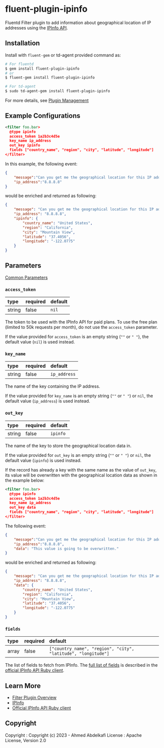 # fluent-plugin-ipinfo

Fluentd Filter plugin to add information about geographical location of IP addresses using the [IPInfo API](https://ipinfo.io/).

## Installation

Install with `fluent-gem` or td-agent provided command as:

```bash
# For fluentd
$ gem install fluent-plugin-ipinfo
# or
$ fluent-gem install fluent-plugin-ipinfo

# For td-agent
$ sudo td-agent-gem install fluent-plugin-ipinfo
```

For more details, see [Plugin Management](https://docs.fluentd.org/deployment/plugin-management)

## Example Configurations

```xml
<filter foo.bar>
  @type ipinfo
  access_token 1a2b3c4d5e
  key_name ip_address
  out_key ipinfo
  fields ["country_name", "region", "city", "latitude", "longitude"]
</filter>
```

In this example, the following event:

```json
{
    "message":"Can you get me the geographical location for this IP addresse ?",
    "ip_address":"8.8.8.8"
}
```

would be enriched and returned as following:

```json
{
    "message": "Can you get me the geographical location for this IP addresse ?",
    "ip_address": "8.8.8.8",
    "ipinfo": {
        "country_name": "United States",
        "region": "California",
        "city": "Mountain View",
        "latitude": "37.4056",
        "longitude": "-122.0775"
    }
}
```

## Parameters

[Common Parameters](https://docs.fluentd.org/configuration/plugin-common-parameters)

### `access_token`

| type | required | default |
| :--- | :--- | :--- |
| string | false | `nil` |

The token to be used with the IPInfo API for paid plans.
To use the free plan (limited to 50k requests per month), do not use the `access_token` parameter.

If the value provided for `access_token` is an empty string (`""` or `" "`), the default value (`nil`) is used instead.

### `key_name`

| type | required | default |
| :--- | :--- | :--- |
| string | false | `ip_address` |

The name of the key containing the IP address.

If the value provided for `key_name` is an empty string (`""` or `" "`) or `nil`, the default value (`ip_address`) is used instead.

### `out_key`

| type | required | default |
| :--- | :--- | :--- |
| string | false | `ipinfo` |

The name of the key to store the geographical location data in.

If the value provided for `out_key` is an empty string (`""` or `" "`) or `nil`, the default value (`ipinfo`) is used instead.

If the record has already a key with the same name as the value of `out_key`, its value will be overwritten with the geographical location data as shown in the example below:

```xml
<filter foo.bar>
  @type ipinfo
  access_token 1a2b3c4d5e
  key_name ip_address
  out_key data
  fields ["country_name", "region", "city", "latitude", "longitude"]
</filter>
```

The following event:

```json
{
    "message":"Can you get me the geographical location for this IP addresse ?",
    "ip_address":"8.8.8.8",
    "data": "This value is going to be overwritten."
}
```

would be enriched and returned as following:

```json
{
    "message": "Can you get me the geographical location for this IP addresse ?",
    "ip_address": "8.8.8.8",
    "data": {
        "country_name": "United States",
        "region": "California",
        "city": "Mountain View",
        "latitude": "37.4056",
        "longitude": "-122.0775"
    }
}
```

### `fields`

| type | required | default |
| :--- | :--- | :--- |
| array | false | `["country_name", "region", "city", "latitude", "longitude"]` |

The list of fields to fetch from IPInfo. The [full list of fields](https://github.com/ipinfo/ruby#accessing-all-properties) is described in the [official IPInfo API Ruby client](https://github.com/ipinfo/ruby).

## Learn More

* [Filter Plugin Overview](https://docs.fluentd.org/filter)
* [IPInfo](https://ipinfo.io/)
* [Official IPInfo API Ruby client](https://github.com/ipinfo/ruby)

## Copyright

Copyright :  Copyright (c) 2023 - Ahmed Abdelkafi
License   :  Apache License, Version 2.0

